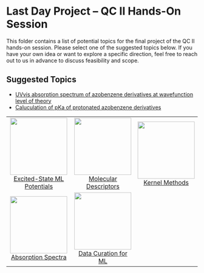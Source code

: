# Last Day Project – QC II Hands-On Session

This folder contains a list of potential topics for the final project of the QC II hands-on session. 
Please select one of the suggested topics below. If you have your own idea or want to explore a specific direction, 
feel free to reach out to us in advance to discuss feasibility and scope.

## Suggested Topics

- [UVvis absorption spectrum of azobenzene derivatives at wavefunction level of theory](https://github.com/CompPhotoChem/bachelor-qc-2/blob/main/projects/photochemistry.md)
- [Caluculation of pKa of protonated azobenzene derivatives]()

<table>
  <tr>
    <td align="center">
      <a href="./topic1_excited_state_ML/">
        <img src="./topic1_excited_state_ML/thumbnail.png" width="150"><br>
        Excited-State ML Potentials
      </a>
    </td>
    <td align="center">
      <a href="./topic2_descriptors/">
        <img src="./topic2_descriptors/thumbnail.png" width="150"><br>
        Molecular Descriptors
      </a>
    </td>
    <td align="center">
      <a href="./topic3_kernels/">
        <img src="./topic3_kernels/thumbnail.png" width="150"><br>
        Kernel Methods
      </a>
    </td>
  </tr>
  <tr>
    <td align="center">
      <a href="./topic4_absorption/">
        <img src="./topic4_absorption/thumbnail.png" width="150"><br>
        Absorption Spectra
      </a>
    </td>
    <td align="center">
      <a href="./topic5_data_curation/">
        <img src="./topic5_data_curation/thumbnail.png" width="150"><br>
        Data Curation for ML
      </a>
    </td>
    <td align="center">
      <!-- Empty cell or add more topics -->
    </td>
  </tr>
</table>
